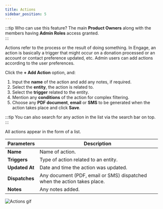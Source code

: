 ```yaml
---
title: Actions
sidebar_position: 5
---
```


:::tip Who can use this feature?
The main **Product Owners** along with the members having **Admin Roles** access granted.  
:::

Actions refer to the process or the result of doing something. In Engage, an action is basically a trigger that might occur on a donation processed or an account or contact preference updated, etc. Admin users can add actions according to the user preferences.  

Click the **+ Add Action** option, and:

1. Input the **name** of the action and add any notes, if required.
2. Select the **entity**, the action is related to.
3. Select the **trigger** related to the entity.
4. Mention any **conditions** of the action for complex filtering.
5. Choose any **PDF document**, **email** or **SMS** to be generated when the action takes place and click **Save**.

:::tip
You can also search for any action in the list via the search bar on top.
:::

All actions appear in the form of a list.

| Parameters | Description |
| ---------- | ----------- |
| **Name** | Name of action. |
| **Triggers** | Type of action related to an entity. |
| **Updated At** | Date and time the action was updated. |
| **Dispatches** | Any document (PDF, email or SMS) dispatched when the action takes place. |
| **Notes** | Any notes added. |

![Actions gif](./add-actions.gif)


